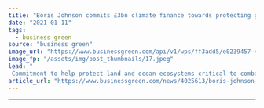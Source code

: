 ```yaml
---
title: "Boris Johnson commits £3bn climate finance towards protecting global biodiversity"
date: "2021-01-11"
tags: 
  - business green
source: "business green"
image_url: "https://www.businessgreen.com/api/v1/wps/ff3add5/e0239457-48a7-4091-9cbe-bf003f898f67/5/31442-shutterstock-404813950-185x114.jpeg"
image_fp: "/assets/img/post_thumbnails/17.jpeg"
lead: "
 Commitment to help protect land and ocean ecosystems critical to combating climate change to be announced by the PM at the global One Planet Summit later ..."
article_url: "https://www.businessgreen.com/news/4025613/boris-johnson-commits-gbp3bn-climate-finance-protecting-global-biodiversity"
---
```


---
